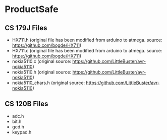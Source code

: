 # ProductSafe

## CS 179J Files
 * HX711.h (original file has been modified from arduino to atmega. source: https://github.com/bogde/HX711)
 * HX711.c (original file has been modified from arduino to atmega. source: https://github.com/bogde/HX711)
 * nokia5110.c (original source: https://github.com/LittleBuster/avr-nokia5110)
 * nokia5110.h (original source: https://github.com/LittleBuster/avr-nokia5110)
 * nokia5110_chars.h (original source: https://github.com/LittleBuster/avr-nokia5110)

 
## CS 120B Files
 * adc.h
 * bit.h
 * gcd.h
 * keypad.h